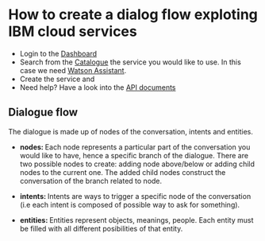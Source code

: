 # How to create a dialog flow exploting IBM cloud services

* Login to the [Dashboard](https://cloud.ibm.com/resources)
* Search from the [Catalogue](https://cloud.ibm.com/catalog) the service you would like to use. In this case we need [Watson Assistant](https://cloud.ibm.com/catalog/services/watson-assistant).
* Create the service and 
* Need help? Have a look into the [API documents](https://cloud.ibm.com/apidocs/assistant)

## Dialogue flow

The dialogue is made up of nodes of the conversation, intents and entities. 

* <b>nodes: </b> Each node represents a particular part of the conversation you would like to have, hence a specific branch of the dialogue. 
There are two possible nodes to create: adding node above/below or adding child nodes to the current one. 
The added child nodes construct the conversation of the branch related to node. 

* <b>intents: </b> Intents are ways to trigger a specific node of the conversation (i.e each intent is composed of possible way to ask for something). 
* <b>entities: </b> Entities represent objects, meanings, people. Each entity must be filled with all different posibilities of that entity. 
